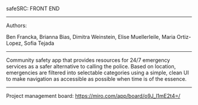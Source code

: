 safeSRC: FRONT END

---

Authors:

Ben Francka,
Brianna Bias,
Dimitra Weinstein,
Elise Muellerleile,
Maria Ortiz-Lopez,
Sofia Tejada

---

Community safety app that provides resources for 24/7 emergency services as a safer alternative to calling the police. Based on location, emergencies are filtered into selectable categories using a simple, clean UI to make navigation as accessible as possible when time is of the essence.

---

Project management board:
https://miro.com/app/board/o9J_l1mE2t4=/
